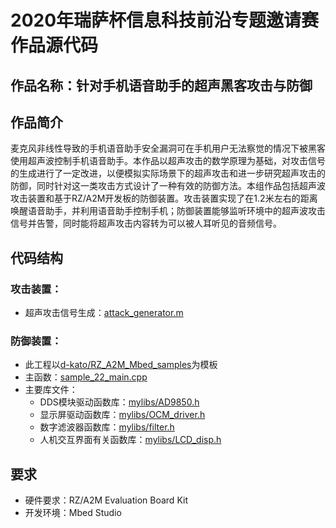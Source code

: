 # 2020年瑞萨杯信息科技前沿专题邀请赛作品源代码
## 作品名称：针对手机语音助手的超声黑客攻击与防御
## 作品简介
麦克风非线性导致的手机语音助手安全漏洞可在手机用户无法察觉的情况下被黑客使用超声波控制手机语音助手。本作品以超声攻击的数学原理为基础，对攻击信号的生成进行了一定改进，以便模拟实际场景下的超声攻击和进一步研究超声攻击的防御，同时针对这一类攻击方式设计了一种有效的防御方法。本组作品包括超声波攻击装置和基于RZ/A2M开发板的防御装置。攻击装置实现了在1.2米左右的距离唤醒语音助手，并利用语音助手控制手机；防御装置能够监听环境中的超声波攻击信号并告警，同时能将超声攻击内容转为可以被人耳听见的音频信号。

## 代码结构
### 攻击装置：
* 超声攻击信号生成：[attack_generator.m](https://github.com/Sshenl/RZ_A2M_Mbed_samples/attack_generator.m)
### 防御装置：
* 此工程以[d-kato/RZ_A2M_Mbed_samples](https://github.com/d-kato/RZ_A2M_Mbed_samples)为模板
* 主函数：[sample_22_main.cpp](https://github.com/Sshenl/RZ_A2M_Mbed_samples/blob/master/sample_programs/sample_22_main.cpp)
* 主要库文件：
  * DDS模块驱动函数库：[mylibs/AD9850.h](https://github.com/Sshenl/RZ_A2M_Mbed_samples/blob/master/mylibs/AD9850.h)
  * 显示屏驱动函数库：[mylibs/OCM_driver.h](https://github.com/Sshenl/RZ_A2M_Mbed_samples/blob/master/mylibs/OCM_driver.h)
  * 数字滤波器函数库：[mylibs/filter.h](https://github.com/Sshenl/RZ_A2M_Mbed_samples/blob/master/mylibs/filter.h)
  * 人机交互界面有关函数库：[mylibs/LCD_disp.h](https://github.com/Sshenl/RZ_A2M_Mbed_samples/blob/master/mylibs/LCD_disp.h)
## 要求
* 硬件要求：RZ/A2M Evaluation Board Kit
* 开发环境：Mbed Studio
